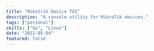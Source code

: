 ```yaml
---
title: "Mikotrik Device TUI"
description: "A console utility for MikroTik devices."
tags: ["personal"]
skills: ["Go", "Linux"]
date: "2022-05-04"
featured: false
---
```

